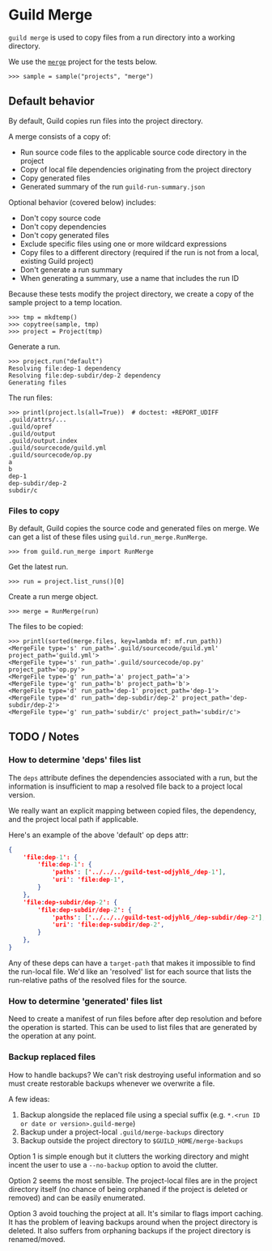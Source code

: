 # Guild Merge

`guild merge` is used to copy files from a run directory into a
working directory.

We use the [`merge`](samples/projects/merge) project for the tests
below.

    >>> sample = sample("projects", "merge")

## Default behavior

By default, Guild copies run files into the project directory.

A merge consists of a copy of:

- Run source code files to the applicable source code directory in the
  project
- Copy of local file dependencies originating from the project
  directory
- Copy generated files
- Generated summary of the run `guild-run-summary.json`

Optional behavior (covered below) includes:

- Don't copy source code
- Don't copy dependencies
- Don't copy generated files
- Exclude specific files using one or more wildcard expressions
- Copy files to a different directory (required if the run is not from
  a local, existing Guild project)
- Don't generate a run summary
- When generating a summary, use a name that includes the run ID

Because these tests modify the project directory, we create a copy of
the sample project to a temp location.

    >>> tmp = mkdtemp()
    >>> copytree(sample, tmp)
    >>> project = Project(tmp)

Generate a run.

    >>> project.run("default")
    Resolving file:dep-1 dependency
    Resolving file:dep-subdir/dep-2 dependency
    Generating files

The run files:

    >>> printl(project.ls(all=True))  # doctest: +REPORT_UDIFF
    .guild/attrs/...
    .guild/opref
    .guild/output
    .guild/output.index
    .guild/sourcecode/guild.yml
    .guild/sourcecode/op.py
    a
    b
    dep-1
    dep-subdir/dep-2
    subdir/c

### Files to copy

By default, Guild copies the source code and generated files on
merge. We can get a list of these files using
`guild.run_merge.RunMerge`.

    >>> from guild.run_merge import RunMerge

Get the latest run.

    >>> run = project.list_runs()[0]

Create a run merge object.

    >>> merge = RunMerge(run)

The files to be copied:

    >>> printl(sorted(merge.files, key=lambda mf: mf.run_path))
    <MergeFile type='s' run_path='.guild/sourcecode/guild.yml' project_path='guild.yml'>
    <MergeFile type='s' run_path='.guild/sourcecode/op.py' project_path='op.py'>
    <MergeFile type='g' run_path='a' project_path='a'>
    <MergeFile type='g' run_path='b' project_path='b'>
    <MergeFile type='d' run_path='dep-1' project_path='dep-1'>
    <MergeFile type='d' run_path='dep-subdir/dep-2' project_path='dep-subdir/dep-2'>
    <MergeFile type='g' run_path='subdir/c' project_path='subdir/c'>

## TODO / Notes

### How to determine 'deps' files list

The `deps` attribute defines the dependencies associated with a run,
but the information is insufficient to map a resolved file back to a
project local version.

We really want an explicit mapping between copied files, the
dependency, and the project local path if applicable.

Here's an example of the above 'default' op deps attr:

``` json
{
    'file:dep-1': {
        'file:dep-1': {
            'paths': ['../../../guild-test-odjyhl6_/dep-1'],
            'uri': 'file:dep-1',
        }
    },
    'file:dep-subdir/dep-2': {
        'file:dep-subdir/dep-2': {
            'paths': ['../../../guild-test-odjyhl6_/dep-subdir/dep-2'],
            'uri': 'file:dep-subdir/dep-2',
        }
    },
}
```

Any of these deps can have a `target-path` that makes it impossible to
find the run-local file. We'd like an 'resolved' list for each source
that lists the run-relative paths of the resolved files for the
source.

### How to determine 'generated' files list

Need to create a manifest of run files before after dep resolution and
before the operation is started. This can be used to list files that
are generated by the operation at any point.

### Backup replaced files

How to handle backups? We can't risk destroying useful information and
so must create restorable backups whenever we overwrite a file.

A few ideas:

1. Backup alongside the replaced file using a special suffix
   (e.g. `*.<run ID or date or version>.guild-merge`)
2. Backup under a project-local `.guild/merge-backups` directory
3. Backup outside the project directory to `$GUILD_HOME/merge-backups`

Option 1 is simple enough but it clutters the working directory and
might incent the user to use a `--no-backup` option to avoid the
clutter.

Option 2 seems the most sensible. The project-local files are in the
project directory itself (no chance of being orphaned if the project
is deleted or removed) and can be easily enumerated.

Option 3 avoid touching the project at all. It's similar to flags
import caching. It has the problem of leaving backups around when the
project directory is deleted. It also suffers from orphaning backups
if the project directory is renamed/moved.

